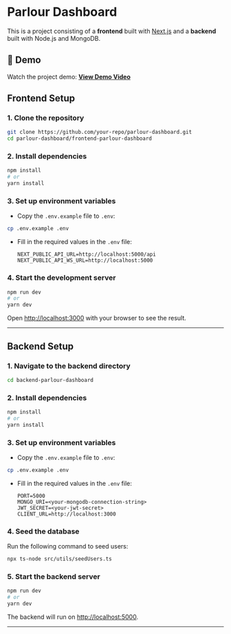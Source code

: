 # Parlour Dashboard

This is a project consisting of a **frontend** built with [Next.js](https://nextjs.org) and a **backend** built with Node.js and MongoDB.

## 🎥 Demo

Watch the project demo: [**View Demo Video**](https://drive.google.com/file/d/10pyGR1snsR7QL92DhfUTM-6e446Kwp6-/view?usp=sharing)

## Frontend Setup

### 1. Clone the repository

```bash
git clone https://github.com/your-repo/parlour-dashboard.git
cd parlour-dashboard/frontend-parlour-dashboard
```

### 2. Install dependencies

```bash
npm install
# or
yarn install
```

### 3. Set up environment variables

- Copy the `.env.example` file to `.env`:

```bash
cp .env.example .env
```

- Fill in the required values in the `.env` file:
  ```properties
  NEXT_PUBLIC_API_URL=http://localhost:5000/api
  NEXT_PUBLIC_API_WS_URL=http://localhost:5000
  ```

### 4. Start the development server

```bash
npm run dev
# or
yarn dev
```

Open [http://localhost:3000](http://localhost:3000) with your browser to see the result.

---

## Backend Setup

### 1. Navigate to the backend directory

```bash
cd backend-parlour-dashboard
```

### 2. Install dependencies

```bash
npm install
# or
yarn install
```

### 3. Set up environment variables

- Copy the `.env.example` file to `.env`:

```bash
cp .env.example .env
```

- Fill in the required values in the `.env` file:
  ```properties
  PORT=5000
  MONGO_URI=<your-mongodb-connection-string>
  JWT_SECRET=<your-jwt-secret>
  CLIENT_URL=http://localhost:3000
  ```

### 4. Seed the database

Run the following command to seed users:

```bash
npx ts-node src/utils/seedUsers.ts
```

### 5. Start the backend server

```bash
npm run dev
# or
yarn dev
```

The backend will run on [http://localhost:5000](http://localhost:5000).

---
